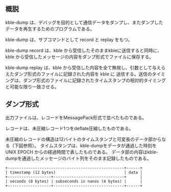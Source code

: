 ## 概説
kble-dump は、デバッグを目的として通信データをダンプし、またダンプしたデータを再生するためのプログラムである。

kble-dump は、サブコマンドとして record と replay をもつ。

kble-dump record は、kble から受信したそのままkbleに送信すると同時に、kble から受信したメッセージの内容をダンプ形式でファイルに保存する。

kble-dump replay は、kble から受信した内容を全て無視し、引数として与えらえたダンプ形式のファイルに記録された内容を kble に 送信する。送信のタイミングは、ダンプ形式のファイルに記録されたタイムスタンプの相対的タイミングと可能な限り一致させる。

## ダンプ形式
出力ファイルは、レコードをMessagePack形式で並べたものである。

レコードは、未圧縮レコード1つをdeflate圧縮したものである。

未圧縮のレコードの構造は12バイトのタイムスタンプと可変長のデータ部からなる（下図参照）。
タイムスタンプは、kble-dumpをデータが通過した時刻を UNIX EPOCH からの経過時間で表したものである。
データ部の内容はkble-dumpを通過したメッセージのバイト列をそのまま記録したものである。

```
+---------------------------------------------------+------+
| timestamp (12 bytes)                              | data |
+-------------------+-------------------------------+      |
| seconds (8 bytes) | subseconds in nanos (4 bytes) |      |
+-------------------+-------------------------------+------+
```

